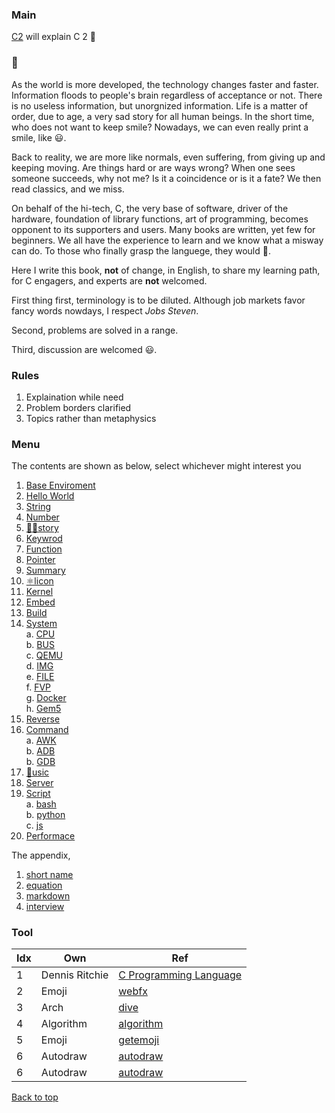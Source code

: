 ### Main

[C2](#Menu) will explain C 2 🤖

### 🤖

As the world is more developed, the technology changes faster and faster. Information floods to people's brain regardless of acceptance or not. There is no useless information, but unorgnized information. Life is a matter of order, due to age, a very sad story for all human beings. In the short time, who does not want to keep smile? Nowadays, we can even really print a smile, like 😃.

Back to reality, we are more like normals, even suffering, from giving up and keeping moving. Are things hard or are ways wrong? When one sees someone succeeds, why not me? Is it a coincidence or is it a fate? We then read classics, and we miss.

On behalf of the hi-tech, C, the very base of software, driver of the hardware, foundation of library functions, art of programming, becomes opponent to its supporters and users. Many books are written, yet few for beginners. We all have the experience to learn and we know what a misway can do. To those who finally grasp the languege, they would 🤣.

Here I write this book, **not** of change, in English, to share my learning path, for C engagers, and experts are **not** welcomed.

First thing first, terminology is to be diluted. Although job markets favor fancy words nowdays, I respect *Jobs Steven*.

Second, problems are solved in a range.

Third, discussion are welcomed 😃.

### Rules

1. Explaination while need
2. Problem borders clarified
3. Topics rather than metaphysics

<a name="Menu"></a>
### Menu

The contents are shown as below, select whichever might interest you

1. [Base Enviroment](Base_Enviroment.md)
2. [Hello World](Hello_World.md)
3. [String](String.md)
4. [Number](Number.md)
5. [👨‍🎓story](History.md)
6. [Keywrod](Keyword.md)
7. [Function](Function.md)
8. [Pointer](Pointer.md)
9. [Summary](Summary.md)
10. [⚛️licon](Silicon.md)
11. [Kernel](Kernel.md)
12. [Embed](Embed.md)
13. [Build](Build.md)
14. [System](System.md)
<br>a. [CPU](Hardware_CPU.md)
<br>b. [BUS](Hardware_BUS.md)
<br>c. [QEMU](QEMU_KVM.md)
<br>d. [IMG](Software_IMG.md)
<br>e. [FILE](File.md)
<br>f. [FVP](System_Fvp.md)
<br>g. [Docker](System_Docker.md)
<br>h. [Gem5](System_Gem5.md)
15. [Reverse](Reverse.md)
16. [Command](Command.md)
<br>a. [AWK](Command_AWK.md)
<br>b. [ADB](Command_ADB.md)
<br>b. [GDB](Command_GDB.md)
17. [🎵usic](Music.md)
18. [Server](Server.md)
19. [Script](Script.md)
<br>a. [bash](bash.md)
<br>b. [python](python.md)
<br>c. [js](js.md)
20. [Performace](Perf.md)

The appendix,
1. [short name](EF.md)
2. [equation](EQ.md)
3. [markdown](EM.md)
4. [interview](ES.md)

### Tool

| Idx |      Own       |                                                   Ref                                                   |
| --- | -------------- | ------------------------------------------------------------------------------------------------------- |
| 1   | Dennis Ritchie | [C Programming Language](https://www.amazon.com/Programming-Language-2nd-Brian-Kernighan/dp/0131103628) |
| 2   | Emoji          | [webfx](webfx.com/tools/emoji-cheat-sheet/)                                                             |
| 3   | Arch           | [dive](https://diveintosystems.org/book/C5-Arch/hist.html)                                              |
| 4   | Algorithm      | [algorithm](https://runestone.academy/ns/books/published//pythonds/index.html)                          |
| 5   | Emoji          | [getemoji](https://getemoji.com/)                                                                       |
| 6   | Autodraw       | [autodraw](https://www.autodraw.com/)                                                                   |
| 6   | Autodraw       | [autodraw](https://www.autodraw.com/)                                                                   |

<a href="#top">Back to top</a>
